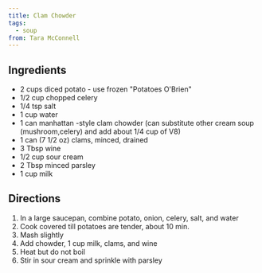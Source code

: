 ```yaml
---
title: Clam Chowder
tags:
  - soup
from: Tara McConnell
---
```



## Ingredients

-   2 cups diced potato - use frozen "Potatoes O'Brien"
-   1/2 cup chopped celery
-   1/4 tsp salt
-   1 cup water
-   1 can manhattan -style clam chowder (can substitute other cream soup (mushroom,celery) and add about 1/4 cup of V8)
-   1 can (7 1/2 oz) clams, minced, drained
-   3 Tbsp wine
-   1/2 cup sour cream
-   2 Tbsp minced parsley
-   1 cup milk

## Directions

1.  In a large saucepan, combine potato, onion, celery, salt, and water
2.  Cook covered till potatoes are tender, about 10 min.
3.  Mash slightly
4.  Add chowder, 1 cup milk, clams, and wine
5.  Heat but do not boil
6.  Stir in sour cream and sprinkle with parsley
